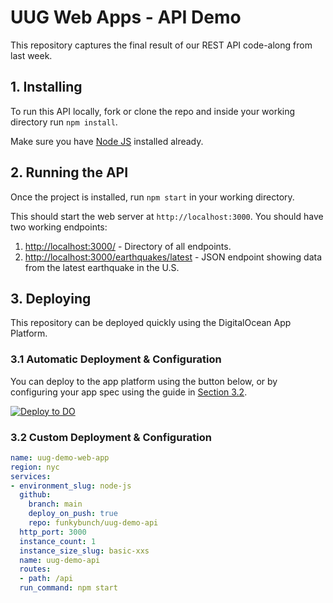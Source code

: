 # UUG Web Apps - API Demo
This repository captures the final result of our REST API code-along from last week.

## 1. Installing
To run this API locally, fork or clone the repo and inside your working directory run `npm install`.

Make sure you have [Node JS](https://nodejs.org/en/download/) installed already.

## 2. Running the API
Once the project is installed, run `npm start` in your working directory.

This should start the web server at `http://localhost:3000`.  You should have two working endpoints:
1. [http://localhost:3000/](http://localhost:3000) - Directory of all endpoints.
2. [http://localhost:3000/earthquakes/latest](http://localhost:3000/earthquakes/latest) - JSON endpoint showing data from the latest earthquake in the U.S.

## 3. Deploying
This repository can be deployed quickly using the DigitalOcean App Platform.

### 3.1 Automatic Deployment & Configuration
You can deploy to the app platform using the button below, or by configuring your app spec using the guide in [Section 3.2](#Section-3.2).

[![Deploy to DO](https://www.deploytodo.com/do-btn-blue.svg)](https://cloud.digitalocean.com/apps/new?repo=https://github.com/funkybunch/uug-demo-api/tree/main&refcode=faff5fb54b80)

### 3.2 Custom Deployment & Configuration
```yaml
name: uug-demo-web-app
region: nyc
services:
- environment_slug: node-js
  github:
    branch: main
    deploy_on_push: true
    repo: funkybunch/uug-demo-api
  http_port: 3000
  instance_count: 1
  instance_size_slug: basic-xxs
  name: uug-demo-api
  routes:
  - path: /api
  run_command: npm start
```
